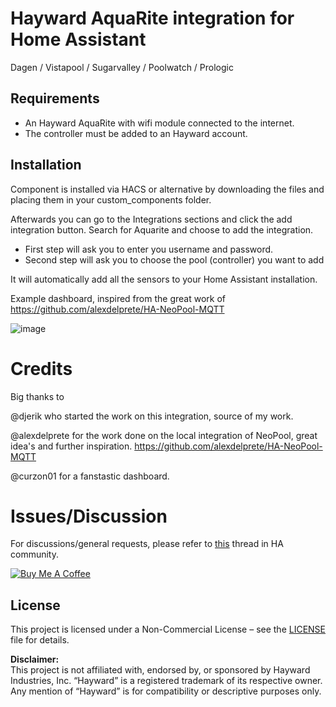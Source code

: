 # Hayward AquaRite integration for Home Assistant
Dagen / Vistapool / Sugarvalley / Poolwatch / Prologic

## Requirements
- An Hayward AquaRite with wifi module connected to the internet.
- The controller must be added to an Hayward account.

## Installation
Component is installed via HACS or alternative by downloading the files and placing them in your custom_components folder.

Afterwards you can go to the Integrations sections and click the add integration button. Search for Aquarite and choose to add the integration.

- First step will ask you to enter you username and password. 
- Second step will ask you to choose the pool (controller) you want to add

It will automatically add all the sensors to your Home Assistant installation.

Example dashboard, inspired from the great work of https://github.com/alexdelprete/HA-NeoPool-MQTT

![image](https://github.com/fdebrus/hayward-ha/assets/33791533/ef570ca5-d4dd-4a3d-b5c1-e1379c1d6a14)

# Credits

Big thanks to 

@djerik who started the work on this integration, source of my work.

@alexdelprete for the work done on the local integration of NeoPool, great idea's and further inspiration. https://github.com/alexdelprete/HA-NeoPool-MQTT

@curzon01 for a fanstastic dashboard.

# Issues/Discussion

For discussions/general requests, please refer to [this](https://community.home-assistant.io/t/custom-component-hayward-aquarite/728136) thread in HA community.

<a href="https://buymeacoffee.com/fdebrus" target="_blank"><img src="https://www.buymeacoffee.com/assets/img/custom_images/black_img.png" alt="Buy Me A Coffee" style="height: auto !important;width: auto !important;" ></a><br>

## License

This project is licensed under a Non-Commercial License – see the [LICENSE](LICENSE) file for details.

**Disclaimer:**  
This project is not affiliated with, endorsed by, or sponsored by Hayward Industries, Inc. “Hayward” is a registered trademark of its respective owner. Any mention of “Hayward” is for compatibility or descriptive purposes only.
